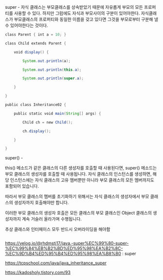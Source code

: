 super - 
자식 클래스는 부모클래스를 상속받았기 때문에 자유롭게 부모의 모든 프로퍼티를 사용할 수 있다. 하지만 그럼에도 자식과 부모사이의 구분이 있어야한다. 자식클래스가 부모클래스의 프로퍼티와 동일한 이름을 갖고 있다면 그것을 부모로부터 구분해 낼 수 있어야한다는 것이다.
```java
class Parent { int a = 10; }

class Child extends Parent {

    void display() {

        System.out.println(a);

        System.out.println(this.a);

        System.out.println(super.a);

    }

}

public class Inheritance02 {

    public static void main(String[] args) {

        Child ch = new Child();

        ch.display();

    }

}
```

super() -

this() 메소드가 같은 클래스의 다른 생성자를 호출할 때 사용된다면, super() 메소드는 부모 클래스의 생성자를 호출할 때 사용됩니다.
자식 클래스의 인스턴스를 생성하면, 해당 인스턴스에는 자식 클래스의 고유 멤버뿐만 아니라 부모 클래스의 모든 멤버까지도 포함되어 있습니다.

따라서 부모 클래스의 멤버를 초기화하기 위해서는 자식 클래스의 생성자에서 부모 클래스의 생성자까지 호출해야만 합니다.

이러한 부모 클래스의 생성자 호출은 모든 클래스의 부모 클래스인 Object 클래스의 생성자까지 계속 거슬러 올라가며 수행됩니다.

추상 클래스와 인터페이스 모두 반드시 오버라이딩을 해야함
```java

```






https://velog.io/@rhdmstj17/java.-super%EC%99%80-super-%EC%99%84%EB%B2%BD%ED%95%98%EA%B2%8C-%EC%9D%B4%ED%95%B4%ED%95%98%EA%B8%B0   : super

https://tcpschool.com/java/java_inheritance_super

https://kadosholy.tistory.com/93